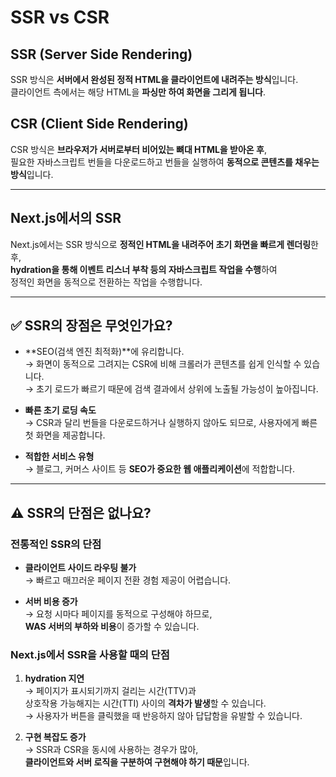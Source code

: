 # SSR vs CSR

## SSR (Server Side Rendering)

SSR 방식은 **서버에서 완성된 정적 HTML을 클라이언트에 내려주는 방식**입니다.  
클라이언트 측에서는 해당 HTML을 **파싱만 하여 화면을 그리게 됩니다**.

## CSR (Client Side Rendering)

CSR 방식은 **브라우저가 서버로부터 비어있는 뼈대 HTML을 받아온 후**,  
필요한 자바스크립트 번들을 다운로드하고 번들을 실행하여 **동적으로 콘텐츠를 채우는 방식**입니다.

---

## Next.js에서의 SSR

Next.js에서는 SSR 방식으로 **정적인 HTML을 내려주어 초기 화면을 빠르게 렌더링**한 후,  
**hydration을 통해 이벤트 리스너 부착 등의 자바스크립트 작업을 수행**하여  
정적인 화면을 동적으로 전환하는 작업을 수행합니다.

---

## ✅ SSR의 장점은 무엇인가요?

- **SEO(검색 엔진 최적화)**에 유리합니다.  
  → 화면이 동적으로 그려지는 CSR에 비해 크롤러가 콘텐츠를 쉽게 인식할 수 있습니다.  
  → 초기 로드가 빠르기 때문에 검색 결과에서 상위에 노출될 가능성이 높아집니다.

- **빠른 초기 로딩 속도**  
  → CSR과 달리 번들을 다운로드하거나 실행하지 않아도 되므로, 사용자에게 빠른 첫 화면을 제공합니다.

- **적합한 서비스 유형**  
  → 블로그, 커머스 사이트 등 **SEO가 중요한 웹 애플리케이션**에 적합합니다.

---

## ⚠️ SSR의 단점은 없나요?

### 전통적인 SSR의 단점

- **클라이언트 사이드 라우팅 불가**  
  → 빠르고 매끄러운 페이지 전환 경험 제공이 어렵습니다.

- **서버 비용 증가**  
  → 요청 시마다 페이지를 동적으로 구성해야 하므로,  
    **WAS 서버의 부하와 비용**이 증가할 수 있습니다.

### Next.js에서 SSR을 사용할 때의 단점

1. **hydration 지연**  
   → 페이지가 표시되기까지 걸리는 시간(TTV)과  
     상호작용 가능해지는 시간(TTI) 사이의 **격차가 발생**할 수 있습니다.  
   → 사용자가 버튼을 클릭했을 때 반응하지 않아 답답함을 유발할 수 있습니다.

2. **구현 복잡도 증가**  
   → SSR과 CSR을 동시에 사용하는 경우가 많아,  
     **클라이언트와 서버 로직을 구분하여 구현해야 하기 때문**입니다.
